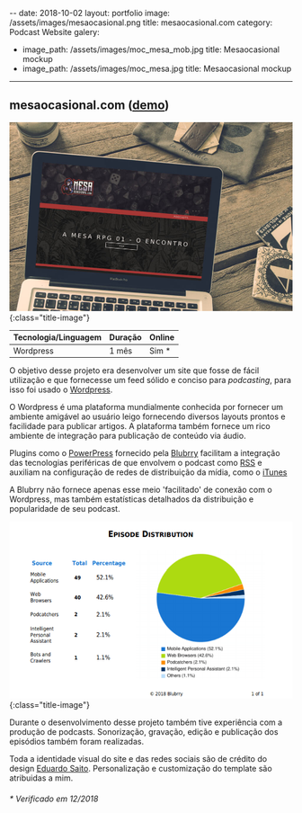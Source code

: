 --
date: 2018-10-02
layout: portfolio
image: /assets/images/mesaocasional.png
title: mesaocasional.com
category: Podcast Website
galery:
  - image_path: /assets/images/moc_mesa_mob.jpg
    title: Mesaocasional mockup
  - image_path: /assets/images/moc_mesa.jpg
    title: Mesaocasional mockup
---

## mesaocasional.com ([demo](http://mesaocasional.com/))

![Mockup](/assets/images/moc_mesa_desk.jpg){:class="title-image"}

| Tecnologia/Linguagem | Duração                    | Online |
| -------------------- | -------------------------- | -------|
| Wordpress            | 1 mês                      | Sim *  |


O objetivo desse projeto era desenvolver um site que fosse de fácil utilização e que fornecesse um feed sólido e conciso para _podcasting_, para isso foi usado o [Wordpress](https://br.wordpress.com/).

O Wordpress é uma plataforma mundialmente conhecida por fornecer um ambiente amigável ao usuário leigo fornecendo diversos layouts prontos e facilidade para publicar artigos. A plataforma também fornece um rico ambiente de integração para publicação de conteúdo via áudio.

Plugins como o [PowerPress](https://create.blubrry.com/resources/powerpress/) fornecido pela [Blubrry](https://www.blubrry.com/) facilitam a integração das tecnologias periféricas de que envolvem o podcast como [RSS](https://pt.wikipedia.org/wiki/RSS) e auxiliam na configuração de redes de distribuição da mídia, como o [iTunes](https://www.apple.com/br/itunes/)

A Blubrry não fornece apenas esse meio 'facilitado' de conexão com o Wordpress, mas também estatísticas detalhados da distribuição e popularidade de seu podcast.

![Blubrry](/assets/images/blbry.png){:class="title-image"}

Durante o desenvolvimento desse projeto também tive experiência com a produção de podcasts. Sonorização, gravação,
edição e publicação dos episódios também foram realizadas.

Toda a identidade visual do site e das redes sociais são de crédito do design [Eduardo Saito](http://eduardohypolito.com/). Personalização e customização do template são atribuidas a mim.

###### * Verificado em 12/2018
